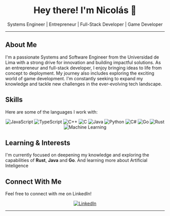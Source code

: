 <p align="center">
  <h1 align="center">Hey there! I'm Nicolás 👋</h1>
  <p align="center">Systems Engineer | Entrepreneur | Full-Stack Developer | Game Developer</p>
</p>

---

## About Me

I'm a passionate Systems and Software Engineer from the Universidad de Lima with a strong drive for innovation and building impactful solutions. As an entrepreneur and full-stack developer, I enjoy bringing ideas to life from concept to deployment. My journey also includes exploring the exciting world of game development. I'm constantly seeking to expand my knowledge and tackle new challenges in the ever-evolving tech landscape.

## Skills

Here are some of the languages I work with:

<p align="center">
  <img src="https://img.shields.io/badge/JavaScript-F7DF1E?style=for-the-badge&logo=javascript&logoColor=black" alt="JavaScript" />
  <img src="https://img.shields.io/badge/TypeScript-3178C6?style=for-the-badge&logo=typescript&logoColor=white" alt="TypeScript" />
  <img src="https://img.shields.io/badge/C%2B%2B-00599C?style=for-the-badge&logo=c%2B%2B&logoColor=white" alt="C++" />
  <img src="https://img.shields.io/badge/C-A8B9CC?style=for-the-badge&logo=c&logoColor=black" alt="C" />
  <img src="https://img.shields.io/badge/Java-007396?style=for-the-badge&logo=java&logoColor=white" alt="Java" />
  <img src="https://img.shields.io/badge/Python-3776AB?style=for-the-badge&logo=python&logoColor=white" alt="Python" />
  <img src="https://img.shields.io/badge/C%23-239120?style=for-the-badge&logo=c-sharp&logoColor=white" alt="C#" />
  <img src="https://img.shields.io/badge/Go-00ADD4?style=for-the-badge&logo=go&logoColor=white" alt="Go" />
  <img src="https://img.shields.io/badge/Rust-000000?style=for-the-badge&logo=rust&logoColor=white" alt="Rust" />
  <img src="https://img.shields.io/badge/Machine%20Learning-000000?style=for-the-badge&logo=tensorflow&logoColor=white" alt="Machine Learning" />
</p>

## Learning & Interests

I'm currently focused on deepening my knowledge and exploring the capabilities of **Rust**, **Java** and **Go**. And learning more about Artificial Inteligence

## Connect With Me

Feel free to connect with me on LinkedIn!

<p align="center">
  <a href="https://www.linkedin.com/in/nicolas-xavier-herrera-medina/" target="_blank">
    <img src="https://img.shields.io/badge/LinkedIn-0077B5?style=for-the-badge&logo=linkedin&logoColor=white" alt="LinkedIn" />
  </a>
</p>

---
